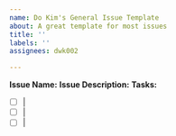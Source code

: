 ```yaml
---
name: Do Kim's General Issue Template
about: A great template for most issues
title: ''
labels: ''
assignees: dwk002

---
```


**Issue Name:** 
**Issue Description:**
**Tasks:**
- [ ] |
- [ ] |
- [ ] |
